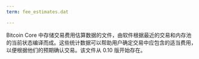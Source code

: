 ```yaml
---
term: fee_estimates.dat

---
```

Bitcoin Core 中存储交易费用估算数据的文件，由软件根据最近的交易和内存池的当前状态编译而成。这些统计数据可以帮助用户确定交易中应包含的适当费用，以便根据他们的预期确认交易。该文件从 0.10 版开始存在。